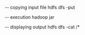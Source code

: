 

-- copying input file
hdfs dfs -put <local-location> <hdfs-location>

-- execution
hadoop jar <jar-file> <input-path-in-hdfs> <output-path-in-hdfs>
	
-- displaying output
hdfs dfs -cat <output-path-in-hdfs>/*

